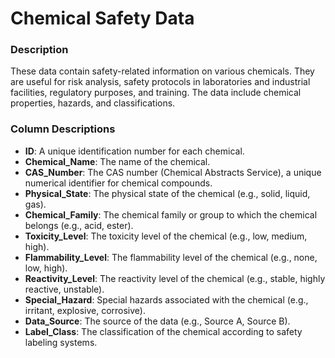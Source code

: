 # </ins>Chemical Safety Data</ins>

### Description

These data contain safety-related information on various chemicals. They are useful for risk analysis, safety protocols in laboratories and industrial facilities, regulatory purposes, and training. The data include chemical properties, hazards, and classifications.

### Column Descriptions

- **ID**: A unique identification number for each chemical.
- **Chemical_Name**: The name of the chemical.
- **CAS_Number**: The CAS number (Chemical Abstracts Service), a unique numerical identifier for chemical compounds.
- **Physical_State**: The physical state of the chemical (e.g., solid, liquid, gas).
- **Chemical_Family**: The chemical family or group to which the chemical belongs (e.g., acid, ester).
- **Toxicity_Level**: The toxicity level of the chemical (e.g., low, medium, high).
- **Flammability_Level**: The flammability level of the chemical (e.g., none, low, high).
- **Reactivity_Level**: The reactivity level of the chemical (e.g., stable, highly reactive, unstable).
- **Special_Hazard**: Special hazards associated with the chemical (e.g., irritant, explosive, corrosive).
- **Data_Source**: The source of the data (e.g., Source A, Source B).
- **Label_Class**: The classification of the chemical according to safety labeling systems.
